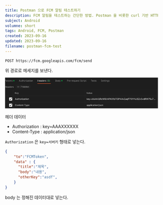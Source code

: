 ```yaml
---
title: Postman 으로 FCM 알림 테스트하기
description: FCM 알림을 테스트하는 간단한 방법. Postman 을 비롯한 curl 기반 HTTP 요청 프로그램으로 테스트하기.
subject: Android
volumne: short
tags: Android, FCM, Postman
created: 2023-09-16
updated: 2023-09-16
filename: postman-fcm-test
---
```


```
POST https://fcm.googleapis.com/fcm/send
```

위 경로로 메세지를 보낸다.

![Untitled](img/postman-fcm-test/img.png)

헤더 데이터
* Authorization : key=AAAXXXXXX
* Content-Type : application/json

`Authorization` 은 `key=서버키` 형태로 넣는다.

```json
{
    "to":"FCMToken",
    "data" : {
      "title":"제목",
      "body":"내용",
	  "otherKey":"asdf",
    }
}
```

body 는 정해진 데이터대로 넣는다.





